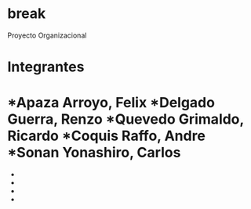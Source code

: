 break
=======

Proyecto Organizacional

Integrantes
=======

*Apaza Arroyo, Felix
*Delgado Guerra, Renzo
*Quevedo Grimaldo, Ricardo
*Coquis Raffo, Andre
*Sonan Yonashiro, Carlos
=======
*
*
*
*
